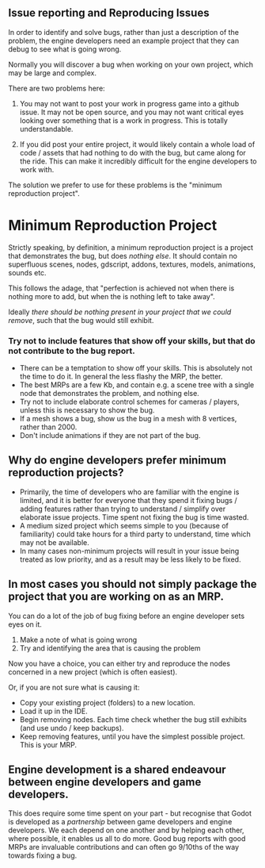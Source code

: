 ## Issue reporting and Reproducing Issues

In order to identify and solve bugs, rather than just a description of the problem, the engine developers need an example project that they can debug to see what is going wrong.

Normally you will discover a bug when working on your own project, which may be large and complex.

There are two problems here:

1) You may not want to post your work in progress game into a github issue. It may not be open source, and you may not want critical eyes looking over something that is a work in progress. This is totally understandable.

2) If you did post your entire project, it would likely contain a whole load of code / assets that had nothing to do with the bug, but came along for the ride. This can make it incredibly difficult for the engine developers to work with.

The solution we prefer to use for these problems is the "minimum reproduction project".

# Minimum Reproduction Project

Strictly speaking, by definition, a minimum reproduction project is a project that demonstrates the bug, but does _nothing else_. It should contain no superfluous scenes, nodes, gdscript, addons, textures, models, animations, sounds etc.

This follows the adage, that "perfection is achieved not when there is nothing more to add, but when the is nothing left to take away".

Ideally _there should be nothing present in your project that we could remove_, such that the bug would still exhibit.

### Try not to include features that show off your skills, but that do not contribute to the bug report.
* There can be a temptation to show off your skills. This is absolutely not the time to do it. In general the less flashy the MRP, the better.
* The best MRPs are a few Kb, and contain e.g. a scene tree with a single node that demonstrates the problem, and nothing else.
* Try not to include elaborate control schemes for cameras / players, unless this is necessary to show the bug.
* If a mesh shows a bug, show us the bug in a mesh with 8 vertices, rather than 2000.
* Don't include animations if they are not part of the bug.

## Why do engine developers prefer minimum reproduction projects?
* Primarily, the time of developers who are familiar with the engine is limited, and it is better for everyone that they spend it fixing bugs / adding features rather than trying to understand / simplify over elaborate issue projects. Time spent not fixing the bug is time wasted.
* A medium sized project which seems simple to you (because of familiarity) could take hours for a third party to understand, time which may not be available.
* In many cases non-minimum projects will result in your issue being treated as low priority, and as a result may be less likely to be fixed.

## In most cases you should not simply package the project that you are working on as an MRP.
You can do a lot of the job of bug fixing before an engine developer sets eyes on it.

1) Make a note of what is going wrong
2) Try and identifying the area that is causing the problem

Now you have a choice, you can either try and reproduce the nodes concerned in a new project (which is often easiest).

Or, if you are not sure what is causing it:

* Copy your existing project (folders) to a new location.
* Load it up in the IDE.
* Begin removing nodes. Each time check whether the bug still exhibits (and use undo / keep backups).
* Keep removing features, until you have the simplest possible project. This is your MRP.

## Engine development is a shared endeavour between engine developers and game developers.

This does require some time spent on your part - but recognise that Godot is developed as a _partnership_ between game developers and engine developers. We each depend on one another and by helping each other, where possible, it enables us all to do more. Good bug reports with good MRPs are invaluable contributions and can often go 9/10ths of the way towards fixing a bug.
